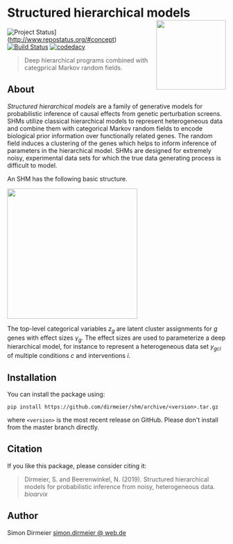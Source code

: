 # Structured hierarchical models <img src="https://github.com/dirmeier/shm/blob/master/_fig/sticker_shm.png" align="right" width="160px"/>

![Project Status](http://www.repostatus.org/badges/latest/concept.svg)](http://www.repostatus.org/#concept)
[![Build Status](https://travis-ci.org/dirmeier/netReg.svg?branch=master)](https://travis-ci.org/dirmeier/netReg)
[![codedacy](https://api.codacy.com/project/badge/Grade/a4cca665933a4def9c2cfc88d7bbbeae)](https://www.codacy.com/app/simon-dirmeier/pybda?utm_source=github.com&amp;utm_medium=referral&amp;utm_content=cbg-ethz/pybda&amp;utm_campaign=Badge_Grade)

> Deep hierarchical programs combined with categprical Markov random fields.

## About

*Structured hierarchical models* are a family of generative models for probabilistic inference of causal effects from genetic perturbation screens. SHMs utilize classical hierarchical models to represent heterogeneous data and combine them with categorical Markov random fields to encode biological prior information over functionally related genes. The random field induces a clustering of the genes which helps to inform inference of parameters in the hierarchical model. SHMs are designed for extremely noisy, experimental data sets for which the true data generating process is difficult to model.

An SHM has the following basic structure.

 <img src="https://dirmeier/shm/master/_fig/sticker_shm.png" align="center" width="300px"/>

The top-level categorical variables $z_g$ are latent cluster assignments for $g$ genes with effect sizes $\gamma_g$. The effect sizes are used to parameterize a deep hierarchical model, for instance to represent a heterogeneous data set $y_{gci}$ of multiple conditions $c$ and interventions $i$.

## Installation

You can install the package using:

```
pip install https://github.com/dirmeier/shm/archive/<version>.tar.gz
```

where `<version>` is the most recent release on GitHub. 
Please don't install from the master branch directly.


## Citation

If you like this package, please consider citing it:

> Dirmeier, S. and Beerenwinkel, N. (2019). Structured hierarchical models for probabilistic inference from noisy, heterogeneous data. *bioarvix*

## Author

Simon Dirmeier <a href="mailto:simon.dirmeier@web.de">simon.dirmeier @ web.de</a>
